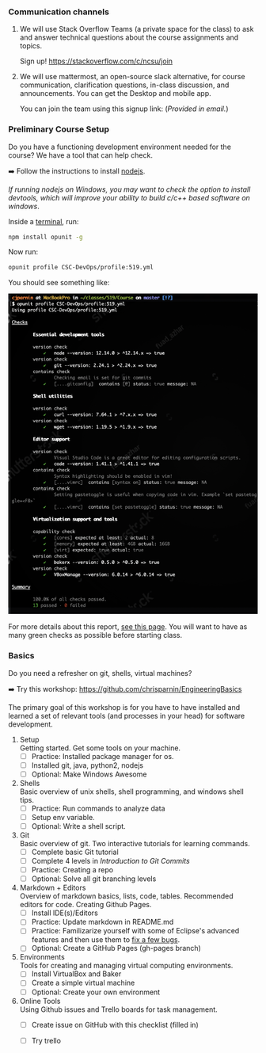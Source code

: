 ### Communication channels

1. We will use Stack Overflow Teams (a private space for the class) to ask and answer technical questions about the course assignments and topics. 

    Sign up! https://stackoverflow.com/c/ncsu/join

2.  We will use mattermost, an open-source slack alternative, for course communication, clarification questions, in-class discussion, and announcements. You can get the Desktop and mobile app.  

    You can join the team using this signup link:
    (_Provided in email._)

### Preliminary Course Setup

Do you have a functioning development environment needed for the course? We have a tool that can help check.

➡️ Follow the instructions to install [nodejs](https://nodejs.org/en/). 

_If running nodejs on Windows, you may want to check the option to install devtools, which will improve your ability to build c/c++ based software on windows_.

Inside a [terminal](https://github.com/chrisparnin/EngineeringBasics/blob/master/Shells.md#shells), run:

```bash
npm install opunit -g
```

Now run:

```bash
opunit profile CSC-DevOps/profile:519.yml
```

You should see something like:

![opunit-pass](imgs/opunit-pass.png)

For more details about this report, [see this page](https://github.com/CSC-DevOps/profile). You will want to have as many green checks as possible before starting class.

### Basics

Do you need a refresher on git, shells, virtual machines? 

➡️ Try this workshop:
https://github.com/chrisparnin/EngineeringBasics

The primary goal of this workshop is for you have to have installed and learned a set of relevant tools (and processes in your head) for software development.

1. Setup  
   Getting started. Get some tools on your machine. 
   - [ ] Practice: Installed package manager for os.
   - [ ] Installed git, java, python2, nodejs
   - [ ] Optional: Make Windows Awesome
2. Shells  
   Basic overview of unix shells, shell programming, and windows shell tips.
   - [ ] Practice: Run commands to analyze data
   - [ ] Setup env variable.
   - [ ] Optional: Write a shell script.
3. Git  
   Basic overview of git. Two interactive tutorials for learning commands.
   - [ ] Complete basic Git tutorial
   - [ ] Complete 4 levels in *Introduction to Git Commits*
   - [ ] Practice: Creating a repo
   - [ ] Optional: Solve all git branching levels
4. Markdown + Editors  
   Overview of markdown basics, lists, code, tables. Recommended editors for code. Creating Github Pages.
   - [ ] Install IDE(s)/Editors
   - [ ] Practice: Update markdown in README.md
   - [ ] Practice: Familizarize yourself with some of Eclipse's advanced features and then use them to [fix a few bugs](https://github.ncsu.edu/kpresle-tools/EclipseTutorial).
   - [ ] Optional: Create a GitHub Pages (gh-pages branch) 
5. Environments  
   Tools for creating and managing virtual computing environments.
   - [ ] Install VirtualBox and Baker
   - [ ] Create a simple virtual machine
   - [ ] Optional: Create your own environment
6. Online Tools  
   Using Github issues and Trello boards for task management.
   - [ ] Create issue on GitHub with this checklist (filled in) 
   - [ ] Try trello






